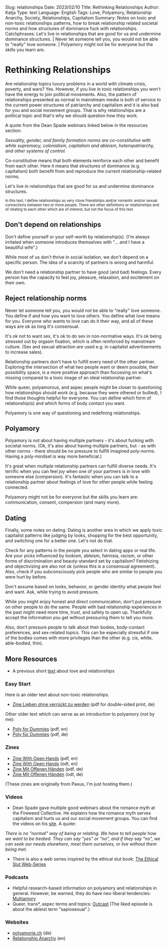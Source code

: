 Slug: relationships
Date: 2023/02/10
Title: Rethinking Relationships
Author: Katja
Type: text
Language: English
Tags: Love, Polyamory, Relationship Anarchy, Society, Relationships, Capitalism
Summary: Notes on toxic and non-toxic relationships patterns, how to break relationship related societal norms and how structures of dominance fuck with relationships.
Catchphrases: Let's live in relationships that are good for us and undermine dominance structures. | Never let someone tell you, you would not be able to "really" love someone. | Polyamory might not be for everyone but the skills you learn are.

# Rethinking Relationships

Are relationship topics luxury problems in a world with climate crisis, poverty, and wars? Yes.
However, if you live in toxic relationships you won't have the energy
to join political movements. Also, the pattern of relationships presented as normal
in mainstream media is both of service to the current power structures of patriarchy
and capitalism and it is also bad for you and social movement groups.
That is why relationships are a political topic and that's why we should question how they
work.

A quote from the Dean Spade webinars linked below in the resources section:

*Sexuality, gender, and family formation norms are co-constitutive with white supremacy,
colonialism, capitalism and ableism, heteropatriarchy, and other systems of control.*

Co-constitutive means that both elements reinforce each other and benefit from each other.
Here it means that structures of dominance (e.g. capitalism) both benefit from and reproduce
the current relationship-related norms.

Let's live in relationships that are good for us and undermine dominance structures.

<small>In this text, I define relationships as very close friendships and/or romantic and/or
sexual connections between two or more people. There are other definitions
or relationships and of relating to each other which are of interest, but not the
focus of this text.</small>

## Don't depend on relationships

Don't define yourself or your self-worth by relationship(s).
(I'm always irritated when someone introduces themselves with
"... and I have a beautiful wife".)

While most of us don't thrive in social isolation, we don't
depend on a specific person. The idea of a scarcity of partners is
wrong and harmful.

We don't need a relationship partner to have good (and bad) feelings.
Every person has the capacity to feel joy, pleasure, relaxation, and excitement on their own.

## Reject relationship norms

Never let someone tell you, you would not be able to "really" love someone.
You define if and how you want to love others.
You define what love means for you. Everyone who wants to love can do it their way,
and all of these ways are ok as long it's consensual.

It's ok not to want sex, it's ok to do sex in non-normative ways.
It's ok being stressed out by orgasm fixation, which is often reinforced by mainstream culture.
(Sex and sexual attraction are used e.g. in capitalist advertisements to increase sales).

Relationship partners don't have to fulfill every need of the other partner.
Exploring the intersection of what two people
want or deem possible, their possibility space, is a more positive approach than
focussing on what's missing compared to a toxic image of an ideal relationship partner.

While queer, polyamorous, and aspec people might be closer to questioning how
relationships should work (e.g. because they were othered or bullied),
I find those thoughts helpful for everyone.
You can define which form of relationship(s) and which forms of body contact you want.

Polyamory is one way of questioning and redefining relationships.

## Polyamory

Polyamory is not about having multiple partners - it's about fucking with societal norms.
(Ok, it's also about having multiple partners, but - as with other norms - there should be no
pressure to fulfill imagined poly-norms. Having a poly-mindset is way more beneficial.)

It's great when multiple relationship partners can fulfill diverse needs.
It's terrific when you can feel joy when one of your partners is in love with someone else (compersion).
It's fantastic when you can talk to a relationship partner about feelings of love for other people while feeling connected.

Polyamory might not be for everyone but the skills you learn are:
communication, consent, compersion (and many more).

## Dating

Finally, some notes on dating. Dating is another area in which we apply toxic capitalist
patterns like judging by looks, shopping for the best opportunity, and switching one for a better one.
Let's not do that.

Check for any patterns in the people you select in dating apps or real life.
Are your picks influenced by lookism, ableism, fatmisia, racism, or other forms of discrimination and beauty-standard set by capitalism?
Fetishizing and objectivizing are also not ok (unless this is a consensual agreement).
Also, check if you subconsciously pick people who are similar to people you were hurt by before.

Don't assume based on looks, behavior, or gender identity what people feel and want.
Ask, while trying to avoid pressure.

While you might enjoy honest and direct communication, don't put pressure on other people
to do the same. People with bad relationship experiences in the past might need more time,
trust, and safety to open up. Thankfully accept the information you get without pressuring them
to tell you more.

Also, don't pressure people to talk about their bodies, body-contact preferences, and sex-related topics.
This can be especially stressful if one of the bodies comes with more privileges than the other
(e.g. cis, white, able-bodied, thin).


## More Resources

- A previous short [text](/texte/love) about love and relationships

### Easy Start

Here is an older text about non-toxic relationships.

- <a href="/documents/OhneVerruecktZuWerden4_2fach.pdf" target="__blank">Zine Lieben ohne verrückt zu werden</a> (pdf for double-sided print, de)

Other older text which can serve as an introduction to polyamory (not by me):

- <a href="/documents/Poly_for_Dummies.pdf" target="__blank">Poly for Dummies</a> (pdf, en)
- <a href="/documents/Poly_fuer_Dummies.pdf" target="__blank">Poly für Dummies</a> (pdf, de)

### Zines

- <a href="/documents/withOpenHands.pdf" target="__blank">Zine With Open Hands</a> (pdf, en)
- <a href="/documents/withOpenHands.odt" target="__blank">Zine With Open Hands</a> (odt, en)
- <a href="/documents/mitOffenenHaenden.pdf" target="__blank">Zine Mit Offenen Händen</a> (pdf, de)
- <a href="/documents/mitOffenenHaenden.odt" target="__blank">Zine Mit Offenen Händen</a> (odt, de)

(These zines are originally from Paxus, I'm just hosting them.)

### Videos

- Dean Spade gave multiple good webinars about the romance myth at the Fireweed Collective.
He explains how the romance myth serves capitalism and hurts us and our social movement groups.
You can find the videos on his <a href="http://www.deanspade.net/2021/02/14/valentines-day-webinar-with-fireweed-collective/" target="__blank">site</a>.
A quote:

*There is no "normal" way of being or relating. We have to tell people how we want to be treated. They can say "yes" or "no", and if they say "no", we can seek our needs elsewhere, meet them ourselves, or live without them being met.*

- There is also a web series inspired by the ethical slut book: <a href="https://www.youtube.com/channel/UCHL0tVF5VPueX1Oc6KXtpzA/playlists" target="__blank">The Ethical Slut Web-Series</a>

### Podcasts

- Helpful research-based information on polyamory and relationships in general. However, be warned, they do have neo-liberal tendencies:
<a href="https://www.multiamory.com/" target="__blank">Multiamory</a>
- Queer, trans\*, aspec terms and topics:
<a href="https://www.youtube.com/watch?v=LopXlUQaL-8" target="__blank">Outcast</a> (The liked episode is about the ableist term "sapiosexual".)

### Websites

- <a href="https://www.polyamorie.ch/" target="__blank">polyamorie.ch</a> (de)
- <a href="http://www.relationship-anarchy.com/" target="__blank">Relationship Anarchy</a> (en)
